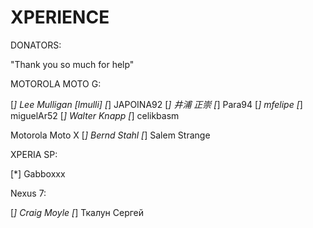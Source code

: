 XPERIENCE 
=========

DONATORS:

"Thank you so much for help"

MOTOROLA MOTO G:

[*] Lee Mulligan [lmulli]
[*] JAPOINA92
[*] 井浦 正崇
[*] Para94
[*] mfelipe
[*] miguelAr52
[*] Walter Knapp 
[*] celikbasm

Motorola Moto X
[*] Bernd Stahl
[*] Salem Strange

XPERIA SP:

[*] Gabboxxx

Nexus 7:

[*] Craig Moyle
[*] Ткалун Сергей
